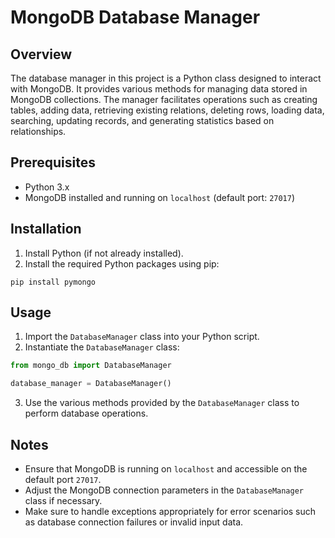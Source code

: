 # MongoDB Database Manager

## Overview

The database manager in this project is a Python class designed to interact with MongoDB. It provides various methods for managing data stored in MongoDB collections. The manager facilitates operations such as creating tables, adding data, retrieving existing relations, deleting rows, loading data, searching, updating records, and generating statistics based on relationships.

## Prerequisites

- Python 3.x
- MongoDB installed and running on `localhost` (default port: `27017`)

## Installation

1. Install Python (if not already installed).
2. Install the required Python packages using pip:

```
pip install pymongo
```

## Usage

1. Import the `DatabaseManager` class into your Python script.
2. Instantiate the `DatabaseManager` class:

```python
from mongo_db import DatabaseManager

database_manager = DatabaseManager()
```

3. Use the various methods provided by the `DatabaseManager` class to perform database operations.

## Notes

- Ensure that MongoDB is running on `localhost` and accessible on the default port `27017`.
- Adjust the MongoDB connection parameters in the `DatabaseManager` class if necessary.
- Make sure to handle exceptions appropriately for error scenarios such as database connection failures or invalid input data.
